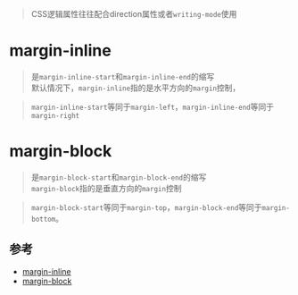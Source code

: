 >CSS逻辑属性往往配合direction属性或者`writing-mode`使用

# margin-inline

>是`margin-inline-start`和`margin-inline-end`的缩写  
默认情况下，`margin-inline`指的是水平方向的`margin`控制，

>`margin-inline-start`等同于`margin-left`，`margin-inline-end`等同于`margin-right`



# margin-block
>是`margin-block-start`和`margin-block-end`的缩写  
`margin-block`指的是垂直方向的`margin`控制

> `margin-block-start`等同于`margin-top`，`margin-block-end`等同于`margin-bottom`。




## 参考
- [margin-inline](https://developer.mozilla.org/en-US/docs/Web/CSS/margin-inline)
- [margin-block](https://developer.mozilla.org/en-US/docs/Web/CSS/margin-block)
